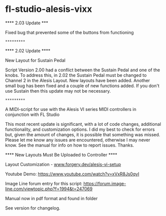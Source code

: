 # fl-studio-alesis-vixx

**** 2.03 Update ***

Fixed bug that prevented some of the buttons from functioning

	*********

**** 2.02 Update ****

New Layout for Sustain Pedal

Script Version 2.00 had a conflict between the Sustain Pedal and one of the knobs. To address this, in 2.02 the Sustain Pedal must be changed to Channel 2 in the Alesis Layout. New layouts have been added. Another small bug has been fixed and a couple of new functions added. If you don't use Sustain then this update may not be necessary. 

	*********

A MIDI-script for use with the Alesis VI series MIDI controllers in conjunction with FL Studio

This most recent update is significant, with a lot of code changes, additional functionality, and customization options. I did my best to check for errors but, given the amount of changes, it is possible that something was missed. Please let me know any issues are encountered, otherwise I may never know. See the manual for info on how to report issues. Thanks. 

**** New Layouts Must Be Uploaded to Controller ****


Layout Customization - www.forgery.dev/alesis-vi-setup

Youtube Demo: https://www.youtube.com/watch?v=xVxR8Js0qyI

Image Line forum entry for this script: https://forum.image-line.com/viewtopic.php?f=1994&t=247069

Manual now in pdf format and found in folder


See version for changelog.
